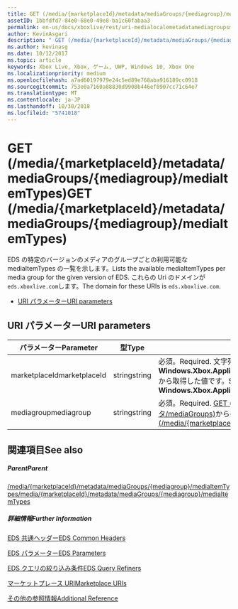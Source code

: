 ```yaml
---
title: GET (/media/{marketplaceId}/metadata/mediaGroups/{mediagroup}/mediaItemTypes)
assetID: 1bbfdfd7-84e0-68e0-49e8-ba1c60fabaa3
permalink: en-us/docs/xboxlive/rest/uri-medialocalemetadatamediagroupsmediaitemtypesget.html
author: KevinAsgari
description: " GET (/media/{marketplaceId}/metadata/mediaGroups/{mediagroup}/mediaItemTypes)"
ms.author: kevinasg
ms.date: 10/12/2017
ms.topic: article
keywords: Xbox Live, Xbox, ゲーム, UWP, Windows 10, Xbox One
ms.localizationpriority: medium
ms.openlocfilehash: a7ad60197979e24c5ed89e768aba916189cc0918
ms.sourcegitcommit: 753e0a7160a88830d9908b446ef0907cc71c64e7
ms.translationtype: MT
ms.contentlocale: ja-JP
ms.lasthandoff: 10/30/2018
ms.locfileid: "5741018"
---
```

# <a name="get-mediamarketplaceidmetadatamediagroupsmediagroupmediaitemtypes"></a><span data-ttu-id="00d1b-104">GET (/media/{marketplaceId}/metadata/mediaGroups/{mediagroup}/mediaItemTypes)</span><span class="sxs-lookup"><span data-stu-id="00d1b-104">GET (/media/{marketplaceId}/metadata/mediaGroups/{mediagroup}/mediaItemTypes)</span></span>
<span data-ttu-id="00d1b-105">EDS の特定のバージョンのメディアのグループごとの利用可能な mediaItemTypes の一覧を示します。</span><span class="sxs-lookup"><span data-stu-id="00d1b-105">Lists the available mediaItemTypes per media group for the given version of EDS.</span></span> <span data-ttu-id="00d1b-106">これらの Uri のドメインが`eds.xboxlive.com`します。</span><span class="sxs-lookup"><span data-stu-id="00d1b-106">The domain for these URIs is `eds.xboxlive.com`.</span></span>
 
  * [<span data-ttu-id="00d1b-107">URI パラメーター</span><span class="sxs-lookup"><span data-stu-id="00d1b-107">URI parameters</span></span>](#ID4EV)
 
<a id="ID4EV"></a>

 
## <a name="uri-parameters"></a><span data-ttu-id="00d1b-108">URI パラメーター</span><span class="sxs-lookup"><span data-stu-id="00d1b-108">URI parameters</span></span>
 
| <span data-ttu-id="00d1b-109">パラメーター</span><span class="sxs-lookup"><span data-stu-id="00d1b-109">Parameter</span></span>| <span data-ttu-id="00d1b-110">型</span><span class="sxs-lookup"><span data-stu-id="00d1b-110">Type</span></span>| <span data-ttu-id="00d1b-111">説明</span><span class="sxs-lookup"><span data-stu-id="00d1b-111">Description</span></span>| 
| --- | --- | --- | 
| <span data-ttu-id="00d1b-112">marketplaceId</span><span class="sxs-lookup"><span data-stu-id="00d1b-112">marketplaceId</span></span>| <span data-ttu-id="00d1b-113">string</span><span class="sxs-lookup"><span data-stu-id="00d1b-113">string</span></span>| <span data-ttu-id="00d1b-114">必須。</span><span class="sxs-lookup"><span data-stu-id="00d1b-114">Required.</span></span> <span data-ttu-id="00d1b-115">文字列<b>Windows.Xbox.ApplicationModel.Store.Configuration.MarketplaceId</b>から取得した値です。</span><span class="sxs-lookup"><span data-stu-id="00d1b-115">String value obtained from the <b>Windows.Xbox.ApplicationModel.Store.Configuration.MarketplaceId</b>.</span></span>| 
| <span data-ttu-id="00d1b-116">mediagroup</span><span class="sxs-lookup"><span data-stu-id="00d1b-116">mediagroup</span></span>| <span data-ttu-id="00d1b-117">string</span><span class="sxs-lookup"><span data-stu-id="00d1b-117">string</span></span>| <span data-ttu-id="00d1b-118">必須。</span><span class="sxs-lookup"><span data-stu-id="00d1b-118">Required.</span></span> <span data-ttu-id="00d1b-119">[GET (/media/{marketplaceId} メタデータ/mediaGroups)](uri-medialocalemetadatamediagroupsget.md)からの値のいずれかです。</span><span class="sxs-lookup"><span data-stu-id="00d1b-119">One of the values from [GET (/media/{marketplaceId}/metadata/mediaGroups)](uri-medialocalemetadatamediagroupsget.md).</span></span>| 
  
<a id="ID4EAB"></a>

 
## <a name="see-also"></a><span data-ttu-id="00d1b-120">関連項目</span><span class="sxs-lookup"><span data-stu-id="00d1b-120">See also</span></span>
 
<a id="ID4ECB"></a>

 
##### <a name="parent"></a><span data-ttu-id="00d1b-121">Parent</span><span class="sxs-lookup"><span data-stu-id="00d1b-121">Parent</span></span> 

[<span data-ttu-id="00d1b-122">/media/{marketplaceId}/metadata/mediaGroups/{mediagroup}/mediaItemTypes</span><span class="sxs-lookup"><span data-stu-id="00d1b-122">/media/{marketplaceId}/metadata/mediaGroups/{mediagroup}/mediaItemTypes</span></span>](uri-medialocalemetadatamediagroupsmediaitemtypes.md)

  
<a id="ID4EMB"></a>

 
##### <a name="further-information"></a><span data-ttu-id="00d1b-123">詳細情報</span><span class="sxs-lookup"><span data-stu-id="00d1b-123">Further Information</span></span> 

[<span data-ttu-id="00d1b-124">EDS 共通ヘッダー</span><span class="sxs-lookup"><span data-stu-id="00d1b-124">EDS Common Headers</span></span>](../../additional/edscommonheaders.md)

 [<span data-ttu-id="00d1b-125">EDS パラメーター</span><span class="sxs-lookup"><span data-stu-id="00d1b-125">EDS Parameters</span></span>](../../additional/edsparameters.md)

 [<span data-ttu-id="00d1b-126">EDS クエリの絞り込み条件</span><span class="sxs-lookup"><span data-stu-id="00d1b-126">EDS Query Refiners</span></span>](../../additional/edsqueryrefiners.md)

 [<span data-ttu-id="00d1b-127">マーケットプレース URI</span><span class="sxs-lookup"><span data-stu-id="00d1b-127">Marketplace URIs</span></span>](atoc-reference-marketplace.md)

 [<span data-ttu-id="00d1b-128">その他の参照情報</span><span class="sxs-lookup"><span data-stu-id="00d1b-128">Additional Reference</span></span>](../../additional/atoc-xboxlivews-reference-additional.md)

   